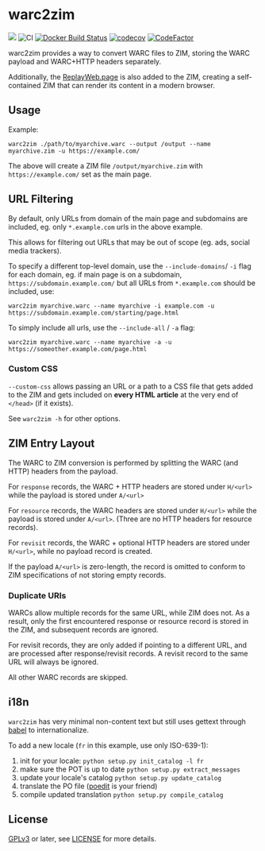 # warc2zim
[![](https://img.shields.io/pypi/v/warc2zim.svg)](https://pypi.python.org/pypi/warc2zim)
![CI](https://github.com/openzim/warc2zim/workflows/CI/badge.svg)
[![Docker Build Status](https://img.shields.io/docker/cloud/build/openzim/warc2zim)](https://hub.docker.com/r/openzim/warc2zim)
[![codecov](https://codecov.io/gh/openzim/warc2zim/branch/master/graph/badge.svg)](https://codecov.io/gh/openzim/warc2zim)
[![CodeFactor](https://www.codefactor.io/repository/github/openzim/warc2zim/badge)](https://www.codefactor.io/repository/github/openzim/warc2zim)

warc2zim provides a way to convert WARC files to ZIM, storing the WARC payload and WARC+HTTP headers separately.

Additionally, the [ReplayWeb.page](https://replayweb.page) is also added to the ZIM, creating a self-contained ZIM
that can render its content in a modern browser.

## Usage

Example:

```
warc2zim ./path/to/myarchive.warc --output /output --name myarchive.zim -u https://example.com/
```

The above will create a ZIM file `/output/myarchive.zim` with `https://example.com/` set as the main page.

## URL Filtering

By default, only URLs from domain of the main page and subdomains are included, eg. only `*.example.com` urls in the above example.

This allows for filtering out URLs that may be out of scope (eg. ads, social media trackers).

To specify a different top-level domain, use the `--include-domains`/ `-i` flag for each domain, eg. if main page is on a subdomain, `https://subdomain.example.com/` but all URLs from `*.example.com` should be included, use:


```
warc2zim myarchive.warc --name myarchive -i example.com -u https://subdomain.example.com/starting/page.html
```


To simply include all urls, use the `--include-all` / `-a` flag:

```
warc2zim myarchive.warc --name myarchive -a -u https://someother.example.com/page.html
```

### Custom CSS

`--custom-css` allows passing an URL or a path to a CSS file that gets added to the ZIM and gets included on **every HTML article** at the very end of `</head>` (if it exists).


See `warc2zim -h` for other options.


## ZIM Entry Layout

The WARC to ZIM conversion is performed by splitting the WARC (and HTTP) headers from the payload.

For `response` records, the WARC + HTTP headers are stored under `H/<url>` while the payload is stored under `A/<url>`

For `resource` records, the WARC headers are stored under `H/<url>` while the payload is stored under `A/<url>`. (Three are no HTTP headers for resource records).

For `revisit` records, the WARC + optional HTTP headers are stored under `H/<url>`, while no payload record is created.


If the payload `A/<url>` is zero-length, the record is omitted to conform to ZIM specifications of not storing empty records.


### Duplicate URIs

WARCs allow multiple records for the same URL, while ZIM does not. As a result, only the first encountered response or resource record is stored in the ZIM,
and subsequent records are ignored.

For revisit records, they are only added if pointing to a different URL, and are processed after response/revisit records. A revisit record to the same URL
will always be ignored.

All other WARC records are skipped.

## i18n

`warc2zim` has very minimal non-content text but still uses gettext through [babel](http://babel.pocoo.org/en/latest/setup.html) to internationalize.

To add a new locale (`fr` in this example, use only ISO-639-1):

1. init for your locale: `python setup.py init_catalog -l fr`
2. make sure the POT is up to date `python setup.py extract_messages`
3. update your locale's catalog `python setup.py update_catalog`
3. translate the PO file ([poedit](https://poedit.net/) is your friend)
4. compile updated translation `python setup.py compile_catalog`

## License

[GPLv3](https://www.gnu.org/licenses/gpl-3.0) or later, see
[LICENSE](LICENSE) for more details.
